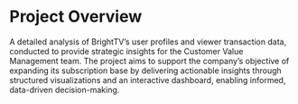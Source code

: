 # Project Overview
A detailed analysis of BrightTV’s user profiles and viewer transaction data, conducted to provide strategic insights for the Customer Value Management team. The project aims to support the company’s objective of expanding its subscription base by delivering actionable insights through structured visualizations and an interactive dashboard, enabling informed, data-driven decision-making.

